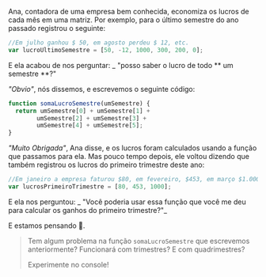 Ana, contadora de uma empresa bem conhecida, economiza os lucros de cada mês em uma matriz. Por exemplo, para o último semestre do ano passado registrou o seguinte:

```javascript
//Em julho ganhou $ 50, em agosto perdeu $ 12, etc.
var lucroUltimoSemestre = [50, -12, 1000, 300, 200, 0];
```

E ela acabou de nos perguntar: _ "posso saber o lucro de todo ** um semestre **?"

_"Obvio"_, nós dissemos, e escrevemos o seguinte código:

```javascript
function somaLucroSemestre(umSemestre) {
  return umSemestre[0] + umSemestre[1] +
     	umSemestre[2] + umSemestre[3] +
     	umSemestre[4] + umSemestre[5];
}
```

_"Muito Obrigada"_, Ana disse, e os lucros foram calculados usando a função que passamos para ela. Mas pouco tempo depois, ele voltou dizendo que também registrou os lucros do primeiro trimestre deste ano:

```javascript
//Em janeiro a empresa faturou $80, em fevereiro, $453, em março $1.000
var lucrosPrimeiroTrimestre = [80, 453, 1000];
```

E ela nos perguntou: _ "Você poderia usar essa função que você me deu para calcular os ganhos do primeiro trimestre?"_

E estamos pensando :thought_balloon:.

> Tem algum problema na função `somaLucroSemestre` que escrevemos anteriormente? Funcionará com trimestres? E com quadrimestres?
>
> Experimente no console!
